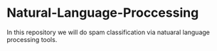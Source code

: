 # Natural-Language-Proccessing
In this repository we will do spam classification via natuaral language processing tools.
